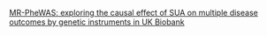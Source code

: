 [MR-PheWAS: exploring the causal effect of SUA on multiple disease outcomes by genetic instruments in UK Biobank](https://ard.bmj.com/content/77/7/1039)
